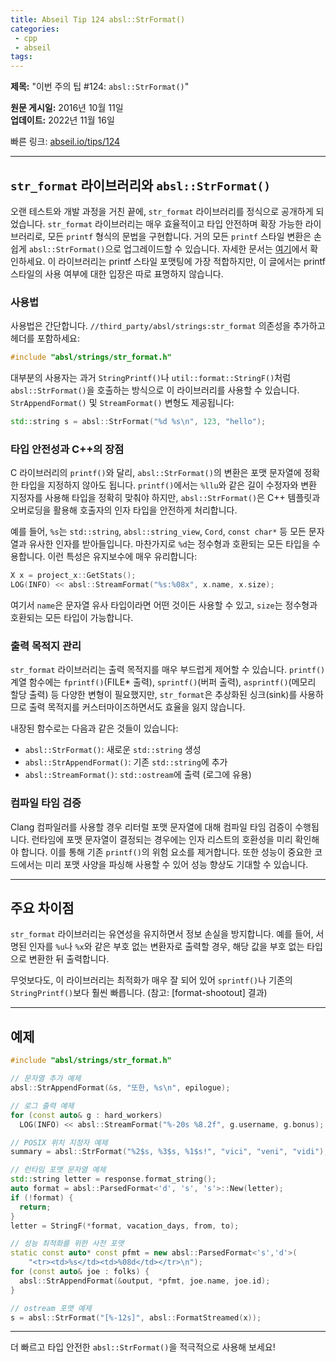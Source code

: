 ```yaml
---
title: Abseil Tip 124 absl::StrFormat()
categories:
 - cpp
 - abseil
tags:
---
```


**제목:** "이번 주의 팁 #124: <code>absl::StrFormat()</code>"

**원문 게시일:** 2016년 10월 11일  
**업데이트:** 2022년 11월 16일  

빠른 링크: [abseil.io/tips/124](https://abseil.io/tips/124)

---

## **<code>str_format</code> 라이브러리와 <code>absl::StrFormat()</code>**

오랜 테스트와 개발 과정을 거친 끝에, `str_format` 라이브러리를 정식으로 공개하게 되었습니다. `str_format` 라이브러리는 매우 효율적이고 타입 안전하며 확장 가능한 라이브러리로, 모든 `printf` 형식의 문법을 구현합니다. 거의 모든 `printf` 스타일 변환은 손쉽게 `absl::StrFormat()`으로 업그레이드할 수 있습니다. 자세한 문서는 [여기](https://abseil.io/docs/cpp/guides/format)에서 확인하세요. 이 라이브러리는 printf 스타일 포맷팅에 가장 적합하지만, 이 글에서는 printf 스타일의 사용 여부에 대한 입장은 따로 표명하지 않습니다.

### **사용법**

사용법은 간단합니다. `//third_party/absl/strings:str_format` 의존성을 추가하고 헤더를 포함하세요:

```cpp
#include "absl/strings/str_format.h"
```

대부분의 사용자는 과거 `StringPrintf()`나 `util::format::StringF()`처럼 `absl::StrFormat()`을 호출하는 방식으로 이 라이브러리를 사용할 수 있습니다. `StrAppendFormat()` 및 `StreamFormat()` 변형도 제공됩니다:

```cpp
std::string s = absl::StrFormat("%d %s\n", 123, "hello");
```

### **타입 안전성과 C++의 장점**

C 라이브러리의 `printf()`와 달리, `absl::StrFormat()`의 변환은 포맷 문자열에 정확한 타입을 지정하지 않아도 됩니다. `printf()`에서는 `%llu`와 같은 길이 수정자와 변환 지정자를 사용해 타입을 정확히 맞춰야 하지만, `absl::StrFormat()`은 C++ 템플릿과 오버로딩을 활용해 호출자의 인자 타입을 안전하게 처리합니다.

예를 들어, `%s`는 `std::string`, `absl::string_view`, `Cord`, `const char*` 등 모든 문자열과 유사한 인자를 받아들입니다. 마찬가지로 `%d`는 정수형과 호환되는 모든 타입을 수용합니다. 이런 특성은 유지보수에 매우 유리합니다:

```cpp
X x = project_x::GetStats();
LOG(INFO) << absl::StreamFormat("%s:%08x", x.name, x.size);
```

여기서 `name`은 문자열 유사 타입이라면 어떤 것이든 사용할 수 있고, `size`는 정수형과 호환되는 모든 타입이 가능합니다.

### **출력 목적지 관리**

`str_format` 라이브러리는 출력 목적지를 매우 부드럽게 제어할 수 있습니다. `printf()` 계열 함수에는 `fprintf()`(FILE* 출력), `sprintf()`(버퍼 출력), `asprintf()`(메모리 할당 출력) 등 다양한 변형이 필요했지만, `str_format`은 추상화된 싱크(sink)를 사용하므로 출력 목적지를 커스터마이즈하면서도 효율을 잃지 않습니다. 

내장된 함수로는 다음과 같은 것들이 있습니다:
- `absl::StrFormat()`: 새로운 `std::string` 생성  
- `absl::StrAppendFormat()`: 기존 `std::string`에 추가  
- `absl::StreamFormat()`: `std::ostream`에 출력 (로그에 유용)

### **컴파일 타임 검증**

Clang 컴파일러를 사용할 경우 리터럴 포맷 문자열에 대해 컴파일 타임 검증이 수행됩니다. 런타임에 포맷 문자열이 결정되는 경우에는 인자 리스트의 호환성을 미리 확인해야 합니다. 이를 통해 기존 `printf()`의 위험 요소를 제거합니다. 또한 성능이 중요한 코드에서는 미리 포맷 사양을 파싱해 사용할 수 있어 성능 향상도 기대할 수 있습니다.

---

## **주요 차이점**

`str_format` 라이브러리는 유연성을 유지하면서 정보 손실을 방지합니다. 예를 들어, 서명된 인자를 `%u`나 `%x`와 같은 부호 없는 변환자로 출력할 경우, 해당 값을 부호 없는 타입으로 변환한 뒤 출력합니다.

무엇보다도, 이 라이브러리는 최적화가 매우 잘 되어 있어 `sprintf()`나 기존의 `StringPrintf()`보다 훨씬 빠릅니다. (참고: [format-shootout] 결과)

---

## **예제**

```cpp
#include "absl/strings/str_format.h"

// 문자열 추가 예제
absl::StrAppendFormat(&s, "또한, %s\n", epilogue);

// 로그 출력 예제
for (const auto& g : hard_workers)
  LOG(INFO) << absl::StreamFormat("%-20s %8.2f", g.username, g.bonus);

// POSIX 위치 지정자 예제
summary = absl::StrFormat("%2$s, %3$s, %1$s!", "vici", "veni", "vidi");

// 런타임 포맷 문자열 예제
std::string letter = response.format_string();
auto format = absl::ParsedFormat<'d', 's', 's'>::New(letter);
if (!format) {
  return;
}
letter = StringF(*format, vacation_days, from, to);

// 성능 최적화를 위한 사전 포맷
static const auto* const pfmt = new absl::ParsedFormat<'s','d'>(
    "<tr><td>%s</td><td>%08d</td></tr>\n");
for (const auto& joe : folks) {
  absl::StrAppendFormat(&output, *pfmt, joe.name, joe.id);
}

// ostream 포맷 예제
s = absl::StrFormat("[%-12s]", absl::FormatStreamed(x));
```

---

더 빠르고 타입 안전한 `absl::StrFormat()`을 적극적으로 사용해 보세요!